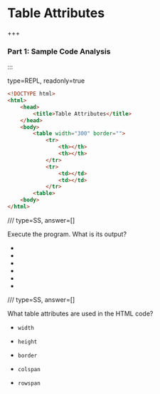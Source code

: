 # Table Attributes

+++

### Part 1: Sample Code Analysis

:::

type=REPL, readonly=true

```html
<!DOCTYPE html>
<html>
    <head>
        <title>Table Attributes</title>
    </head>
    <body>
        <table width="300" border="">
            <tr>
                <th></th>
                <th></th>
            </tr>
            <tr>
                <td></td>
                <td></td>
            </tr>
        <table>
    <body>
</html>

```

/// type=SS, answer=[]

Execute the program. What is its output?

-

-

-

-

-

-

/// type=SS, answer=[]

What table attributes are used in the HTML code?

- `width`

- `height`

- `border`

- `colspan`

- `rowspan`

